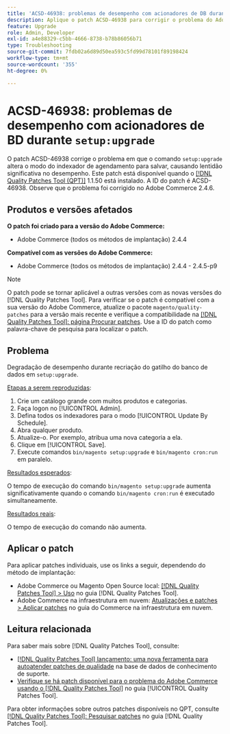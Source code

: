```yaml
---
title: 'ACSD-46938: problemas de desempenho com acionadores de DB durante "setup:upgrade"'
description: Aplique o patch ACSD-46938 para corrigir o problema do Adobe Commerce em que o comando "setup:upgrade" altera o modo do indexador de agendamento para salvar, causando lentidão significativa no desempenho.
feature: Upgrade
role: Admin, Developer
exl-id: a4e88329-c5bb-4666-8738-b78b86056b71
type: Troubleshooting
source-git-commit: 7fdb02a6d89d50ea593c5fd99d78101f89198424
workflow-type: tm+mt
source-wordcount: '355'
ht-degree: 0%

---
```


# ACSD-46938: problemas de desempenho com acionadores de BD durante `setup:upgrade`

O patch ACSD-46938 corrige o problema em que o comando `setup:upgrade` altera o modo do indexador de agendamento para salvar, causando lentidão significativa no desempenho. Este patch está disponível quando o [[!DNL Quality Patches Tool (QPT)]](https://experienceleague.adobe.com/pt-br/docs/commerce-operations/tools/quality-patches-tool/quality-patches-tool-to-self-serve-quality-patches) 1.1.50 está instalado. A ID do patch é ACSD-46938. Observe que o problema foi corrigido no Adobe Commerce 2.4.6.

## Produtos e versões afetados

**O patch foi criado para a versão do Adobe Commerce:**

* Adobe Commerce (todos os métodos de implantação) 2.4.4

**Compatível com as versões do Adobe Commerce:**

* Adobe Commerce (todos os métodos de implantação) 2.4.4 - 2.4.5-p9

>[!NOTE]
>
>O patch pode se tornar aplicável a outras versões com as novas versões do [!DNL Quality Patches Tool]. Para verificar se o patch é compatível com a sua versão do Adobe Commerce, atualize o pacote `magento/quality-patches` para a versão mais recente e verifique a compatibilidade na [[!DNL Quality Patches Tool]: página Procurar patches](https://experienceleague.adobe.com/tools/commerce-quality-patches/index.html?lang=pt-BR). Use a ID do patch como palavra-chave de pesquisa para localizar o patch.

## Problema

Degradação de desempenho durante recriação do gatilho do banco de dados em `setup:upgrade`.

<u>Etapas a serem reproduzidas</u>:

1. Crie um catálogo grande com muitos produtos e categorias.
1. Faça logon no [!UICONTROL Admin].
1. Defina todos os indexadores para o modo [!UICONTROL Update By Schedule].
1. Abra qualquer produto.
1. Atualize-o. Por exemplo, atribua uma nova categoria a ela.
1. Clique em [!UICONTROL Save].
1. Execute comandos `bin/magento setup:upgrade` e `bin/magento cron:run` em paralelo.

<u>Resultados esperados</u>:

O tempo de execução do comando `bin/magento setup:upgrade` aumenta significativamente quando o comando `bin/magento cron:run` é executado simultaneamente.

<u>Resultados reais</u>:

O tempo de execução do comando não aumenta.

## Aplicar o patch

Para aplicar patches individuais, use os links a seguir, dependendo do método de implantação:

* Adobe Commerce ou Magento Open Source local: [[!DNL Quality Patches Tool] > Uso](/help/tools/quality-patches-tool/usage.md) no guia [!DNL Quality Patches Tool].
* Adobe Commerce na infraestrutura em nuvem: [Atualizações e patches > Aplicar patches](https://experienceleague.adobe.com/docs/commerce-cloud-service/user-guide/develop/upgrade/apply-patches.html?lang=pt-BR) no guia do Commerce na infraestrutura em nuvem.

## Leitura relacionada

Para saber mais sobre [!DNL Quality Patches Tool], consulte:

* [[!DNL Quality Patches Tool] lançamento: uma nova ferramenta para autoatender patches de qualidade](https://experienceleague.adobe.com/pt-br/docs/commerce-operations/tools/quality-patches-tool/quality-patches-tool-to-self-serve-quality-patches) na base de dados de conhecimento de suporte.
* [Verifique se há patch disponível para o problema do Adobe Commerce usando o  [!DNL Quality Patches Tool]](/help/tools/quality-patches-tool/patches-available-in-qpt/check-patch-for-magento-issue-with-magento-quality-patches.md) no guia [!UICONTROL Quality Patches Tool].


Para obter informações sobre outros patches disponíveis no QPT, consulte [[!DNL Quality Patches Tool]: Pesquisar patches](https://experienceleague.adobe.com/tools/commerce-quality-patches/index.html?lang=pt-BR) no guia [!DNL Quality Patches Tool].
